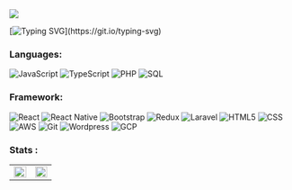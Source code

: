 <img src="https://visitor-badge.laobi.icu/badge?page_id=hakamraza"/>

[![Typing SVG](https://readme-typing-svg.herokuapp.com?duration=2000&color=228811&multiline=true&height=60&lines=Hai+%F0%9F%91%8B%2C+HakamRaza+here.;Welcome+to+my+Profile+!)](https://git.io/typing-svg)


### Languages:

![JavaScript](https://img.shields.io/badge/JavaScript-F7DF1E?style=flat&logo=javascript&logoColor=black)
![TypeScript](https://img.shields.io/badge/TypeScript-007ACC?flat&logo=typescript&logoColor=white)
![PHP](https://img.shields.io/badge/PHP-777BB4?flat&logo=php&logoColor=white) 
![SQL](https://img.shields.io/badge/MySQL-00000F?flat&logo=mysql&logoColor=white)

### Framework:

![React](https://img.shields.io/badge/React-20232A?flat&logo=react&logoColor=61DAFB)
![React Native](https://img.shields.io/badge/React_Native-20232A?flat&logo=react&logoColor=61DAFB)
![Bootstrap](https://img.shields.io/badge/Bootstrap-563D7C?flat&logo=bootstrap&logoColor=white)
![Redux](https://img.shields.io/badge/Redux-593D88?flat&logo=redux&logoColor=white)
![Laravel](https://img.shields.io/badge/Laravel-FF2D20?flat&logo=laravel&logoColor=white)
![HTML5](https://img.shields.io/badge/HTML5-E34F26?flat&logo=html5&logoColor=white)
![CSS](https://img.shields.io/badge/CSS3-1572B6?flat&logo=css3&logoColor=white)
![AWS](https://img.shields.io/badge/Amazon_AWS-FF9900?flat&logo=amazonaws&logoColor=white)
![Git](https://img.shields.io/badge/GIT-E44C30?flat&logo=git&logoColor=white)
![Wordpress](https://img.shields.io/badge/Wordpress-21759B?flat&logo=wordpress&logoColor=white)
![GCP](https://img.shields.io/badge/Google_Cloud-4285F4?flat&logo=google-cloud&logoColor=white)


### Stats :
<table><tr>
<td valign="top" width="48%">
<img src="https://github-readme-stats.vercel.app/api/top-langs/?username=hakamraza&hide_border=true&layout=compact" align="center" style="width: 100%" />
</td>
  
<td valign="top" width="48%">
<img src="https://github-readme-stats.vercel.app/api?username=hakamraza&show_icons=true&count_private=true&hide_border=true" align="center" style="width: 100%" />
</td></tr></table>  
